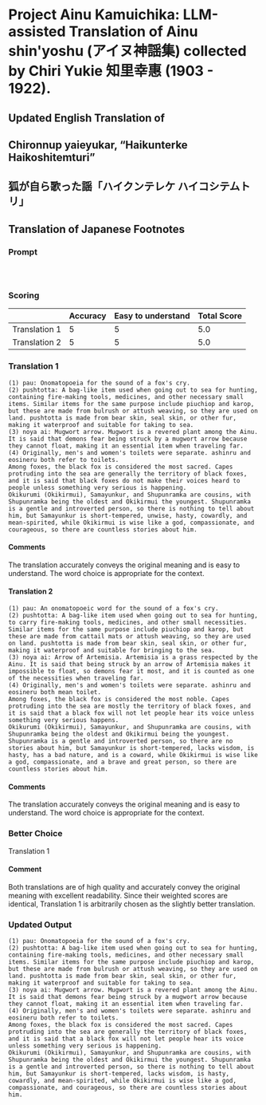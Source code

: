 # Project Ainu Kamuichika: LLM-assisted Translation of Ainu shin'yoshu (アイヌ神謡集) collected by Chiri Yukie 知里幸惠 (1903 - 1922).

## Updated English Translation of

## Chironnup yaieyukar, “Haikunterke Haikoshitemturi” 
## 狐が自ら歌った謡「ハイクンテレケ ハイコシテムトリ」
## Translation of Japanese Footnotes

### Prompt 
```



```

### Scoring

|               | Accuracy | Easy to understand |  Total Score |
| ------------- | -------- | ------------------ | ------------ | 
| Translation 1 | 5 | 5 |  5.0 |
| Translation 2 | 5 | 5 |  5.0 |

### Translation 1
```
(1) pau: Onomatopoeia for the sound of a fox's cry.
(2) pushtotta: A bag-like item used when going out to sea for hunting, containing fire-making tools, medicines, and other necessary small items. Similar items for the same purpose include piuchiop and karop, but these are made from bulrush or attush weaving, so they are used on land. pushtotta is made from bear skin, seal skin, or other fur, making it waterproof and suitable for taking to sea.
(3) noya ai: Mugwort arrow. Mugwort is a revered plant among the Ainu. It is said that demons fear being struck by a mugwort arrow because they cannot float, making it an essential item when traveling far.
(4) Originally, men's and women's toilets were separate. ashinru and eosineru both refer to toilets.
Among foxes, the black fox is considered the most sacred. Capes protruding into the sea are generally the territory of black foxes, and it is said that black foxes do not make their voices heard to people unless something very serious is happening.
Okikurumi (Okikirmui), Samayunkur, and Shupunramka are cousins, with Shupunramka being the oldest and Okikirmui the youngest. Shupunramka is a gentle and introverted person, so there is nothing to tell about him, but Samayunkur is short-tempered, unwise, hasty, cowardly, and mean-spirited, while Okikirmui is wise like a god, compassionate, and courageous, so there are countless stories about him.
```
#### Comments
The translation accurately conveys the original meaning and is easy to understand. The word choice is appropriate for the context.

#### Translation 2
```
(1) pau: An onomatopoeic word for the sound of a fox's cry.
(2) pushtotta: A bag-like item used when going out to sea for hunting, to carry fire-making tools, medicines, and other small necessities. Similar items for the same purpose include piuchiop and karop, but these are made from cattail mats or attush weaving, so they are used on land. pushtotta is made from bear skin, seal skin, or other fur, making it waterproof and suitable for bringing to the sea.
(3) noya ai: Arrow of Artemisia. Artemisia is a grass respected by the Ainu. It is said that being struck by an arrow of Artemisia makes it impossible to float, so demons fear it most, and it is counted as one of the necessities when traveling far.
(4) Originally, men's and women's toilets were separate. ashinru and eosineru both mean toilet.
Among foxes, the black fox is considered the most noble. Capes protruding into the sea are mostly the territory of black foxes, and it is said that a black fox will not let people hear its voice unless something very serious happens.
Okikurumi (Okikirmui), Samayunkur, and Shupunramka are cousins, with Shupunramka being the oldest and Okikirmui being the youngest. Shupunramka is a gentle and introverted person, so there are no stories about him, but Samayunkur is short-tempered, lacks wisdom, is hasty, has a bad nature, and is a coward, while Okikirmui is wise like a god, compassionate, and a brave and great person, so there are countless stories about him.
```
#### Comments
The translation accurately conveys the original meaning and is easy to understand. The word choice is appropriate for the context.

### Better Choice
Translation 1
#### Comment
Both translations are of high quality and accurately convey the original meaning with excellent readability. Since their weighted scores are identical, Translation 1 is arbitrarily chosen as the slightly better translation.

### Updated Output
```
(1) pau: Onomatopoeia for the sound of a fox's cry.
(2) pushtotta: A bag-like item used when going out to sea for hunting, containing fire-making tools, medicines, and other necessary small items. Similar items for the same purpose include piuchiop and karop, but these are made from bulrush or attush weaving, so they are used on land. pushtotta is made from bear skin, seal skin, or other fur, making it waterproof and suitable for taking to sea.
(3) noya ai: Mugwort arrow. Mugwort is a revered plant among the Ainu. It is said that demons fear being struck by a mugwort arrow because they cannot float, making it an essential item when traveling far.
(4) Originally, men's and women's toilets were separate. ashinru and eosineru both refer to toilets.
Among foxes, the black fox is considered the most sacred. Capes protruding into the sea are generally the territory of black foxes, and it is said that a black fox will not let people hear its voice unless something very serious is happening.
Okikurumi (Okikirmui), Samayunkur, and Shupunramka are cousins, with Shupunramka being the oldest and Okikirmui the youngest. Shupunramka is a gentle and introverted person, so there is nothing to tell about him, but Samayunkur is short-tempered, lacks wisdom, is hasty, cowardly, and mean-spirited, while Okikirmui is wise like a god, compassionate, and courageous, so there are countless stories about him.
```

